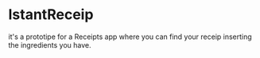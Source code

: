 # IstantReceip

it's a prototipe for a Receipts app where you can find your receip inserting the ingredients you have.
